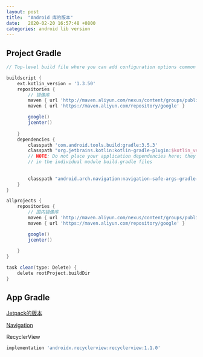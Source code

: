 ```yaml
---
layout: post
title:  "Android 库的版本"
date:   2020-02-20 16:57:48 +0800
categories: android lib version
---
```






## Project Gradle

```groovy
// Top-level build file where you can add configuration options common to all sub-projects/modules.

buildscript {
    ext.kotlin_version = '1.3.50'
    repositories {
        // 镜像库
        maven { url 'http://maven.aliyun.com/nexus/content/groups/public/' }
        maven { url 'https://maven.aliyun.com/repository/google' }

        google()
        jcenter()
        
    }
    dependencies {
        classpath 'com.android.tools.build:gradle:3.5.3'
        classpath "org.jetbrains.kotlin:kotlin-gradle-plugin:$kotlin_version"
        // NOTE: Do not place your application dependencies here; they belong
        // in the individual module build.gradle files
      
      
        classpath "android.arch.navigation:navigation-safe-args-gradle-plugin:1.0.0"
    }
}

allprojects {
    repositories {
        // 国内镜像库
        maven { url 'http://maven.aliyun.com/nexus/content/groups/public/' }
        maven { url 'https://maven.aliyun.com/repository/google' }

        google()
        jcenter()
        
    }
}

task clean(type: Delete) {
    delete rootProject.buildDir
}
```



## App Gradle



[Jetpack的版本](https://developer.android.com/jetpack/androidx/versions?hl=zh-cn)



[Navigation](https://developer.android.com/jetpack/androidx/releases/navigation)



RecyclerView

```groovy
implementation 'androidx.recyclerview:recyclerview:1.1.0'
```
